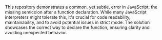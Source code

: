 This repository demonstrates a common, yet subtle, error in JavaScript: the missing semicolon after a function declaration. While many JavaScript interpreters might tolerate this, it's crucial for code readability, maintainability, and to avoid potential issues in strict mode. The solution showcases the correct way to declare the function, ensuring clarity and avoiding unexpected behavior.